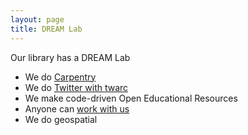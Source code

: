 ```yaml
---
layout: page
title: DREAM Lab
---
```


Our library has a DREAM Lab
- We do [Carpentry](https://ucsbcarpentry.github.ui)
- We do [Twitter with twarc](https://ucsb-dreamlab.github.io/twitter/)
- We make code-driven Open Educational Resources
- Anyone can [work with us](https://www.library.ucsb.edu/irc/aboutdreams)
- We do geospatial
